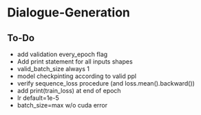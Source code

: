 # Dialogue-Generation

## To-Do

- add validation every_epoch flag
- Add print statement for all inputs shapes
- valid_batch_size always 1
- model checkpinting according to valid ppl
- verify sequence_loss procedure (and loss.mean().backward())
- add print(train_loss) at end of epoch 
- lr default=1e-5
- batch_size=max w/o cuda error
